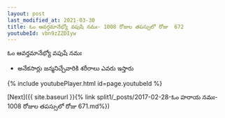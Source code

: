 ```yaml
---
layout: post
last_modified_at: 2021-03-30
title: ఓం ఆవర్తమానేభ్యో వపుషే నమః- 1008 రోజుల తపస్సులో రోజు  672
youtubeId: vbn9zZZDIyw
---
```

 
 
 ఓం ఆవర్తమానేభ్యో వపుషే నమః  
 
 -  అనేకసార్లు జన్మనిచ్చేవారికి శరీరాలు ఎవరు ఇస్తారు 
 
  
 
  
 
 
 
 
 
 


{% include youtubePlayer.html id=page.youtubeId %}
 
[Next]({{ site.baseurl }}{% link  split1/_posts/2017-02-28-ఓం హరాయ నమః- 1008 రోజుల తపస్సులో రోజు  671.md%})
 

